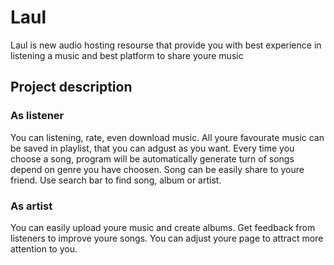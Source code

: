 # Laul
Laul is new audio hosting resourse that provide you with best experience in listening a music and best platform to share youre music

## Project description

### As listener 
You can listening, rate, even download music. 
All youre favourate music can be saved in playlist, that you can adgust as you want.
Every time you choose a song, program will be automatically generate turn of songs depend on genre you have choosen.
Song can be easily share to youre friend.
Use search bar to find song, album or artist.

### As artist
You can easily upload youre music and create albums.
Get feedback from listeners to improve youre songs.
You can adjust youre page to attract more attention to you.
